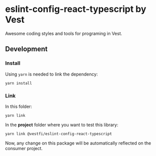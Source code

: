 # eslint-config-react-typescript by Vest

Awesome coding styles and tools for programing in Vest.

## Development

### Install

Using `yarn` is needed to link the dependency:

```shell
yarn install  
```

### Link

In this folder:

```shell
yarn link
```

In the **project** folder where you want to test this library:

```shell
yarn link @vestfi/eslint-config-react-typescript
```

Now, any change on this package will be automatically reflected on the consumer project. 